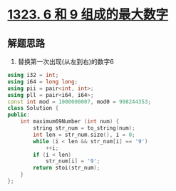 # [1323. 6 和 9 组成的最大数字](https://leetcode.cn/problems/maximum-69-number/)

## 解题思路

1. 替换第一次出现(从左到右)的数字$6$

```cpp
using i32 = int;
using i64 = long long;
using pii = pair<int, int>;
using pll = pair<i64, i64>;
const int mod = 1000000007, mod0 = 998244353;
class Solution {
public:
    int maximum69Number (int num) {
        string str_num = to_string(num);
        int len = str_num.size(), i = 0;
        while (i < len && str_num[i] == '9')
            ++i;
        if (i < len)
            str_num[i] = '9';
        return stoi(str_num);
    }
};


```

